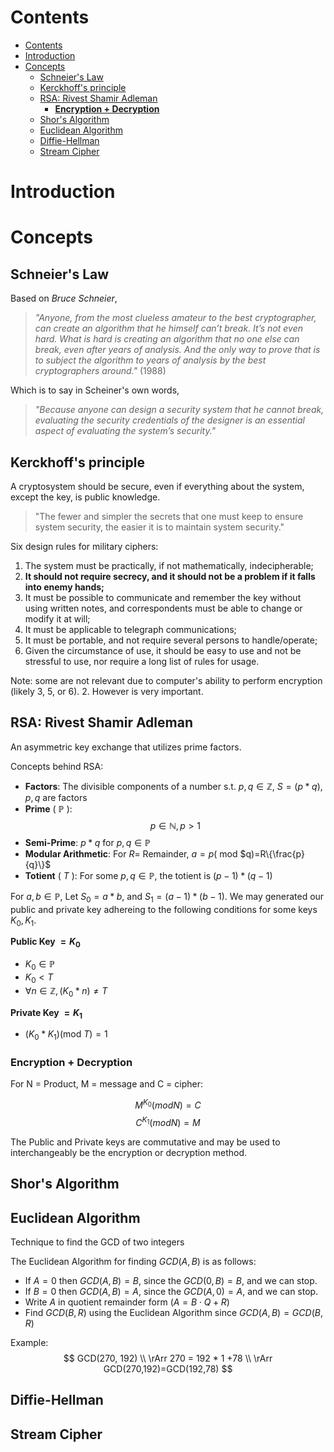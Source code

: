 
# Contents
- [Contents](#contents)
- [Introduction](#introduction)
- [Concepts](#concepts)
  - [Schneier's Law](#schneiers-law)
  - [Kerckhoff's principle](#kerckhoffs-principle)
  - [RSA: Rivest Shamir Adleman](#rsa-rivest-shamir-adleman)
    - [**Encryption + Decryption**](#encryption--decryption)
  - [Shor's Algorithm](#shors-algorithm)
  - [Euclidean Algorithm](#euclidean-algorithm)
  - [Diffie-Hellman](#diffie-hellman)
  - [Stream Cipher](#stream-cipher)

# Introduction

# Concepts
## Schneier's Law
Based on *Bruce Schneier*, 

>*"Anyone, from the most clueless amateur to the best cryptographer, can create an algorithm that he himself can’t break. It’s not even hard. What is hard is creating an algorithm that no one else can break, even after years of analysis. And the only way to prove that is to subject the algorithm to years of analysis by the best cryptographers around."* (1988)

Which is to say in Scheiner's own words, 
>*"Because anyone can design a security system that he cannot break, evaluating the security credentials of the designer is an essential aspect of evaluating the system’s security."*

## Kerckhoff's principle
A cryptosystem should be secure, even if everything about the system, except the key, is public knowledge.
>"The fewer and simpler the secrets that one must keep to ensure system security, the easier it is to maintain system security."

Six design rules for military ciphers:
1. The system must be practically, if not mathematically, indecipherable;
2. **It should not require secrecy, and it should not be a problem if it falls into enemy hands;**
3. It must be possible to communicate and remember the key without using written notes, and correspondents must be able to change or modify it at will;
4. It must be applicable to telegraph communications;
5. It must be portable, and not require several persons to handle/operate;
6. Given the circumstance of use, it should be easy to use and not be stressful to use, nor require a long list of rules for usage.

Note: some are not relevant due to computer's ability to perform encryption (likely $3$, $5$, or $6$). $2$. However is very important.

## RSA: Rivest Shamir Adleman
An asymmetric key exchange that utilizes prime factors.

Concepts behind RSA:
- **Factors**: The divisible components of a number s.t. $p,q \in \mathbb{Z}$, $S = (p*q)$, $p,q$ are factors
- **Prime** ( $\mathbb{P}$ ): 
$$p \in \mathbb{N}, p > 1$$
- **Semi-Prime**: 
$p*q$ for $p, q \in \mathbb{P}$
- **Modular Arithmetic**: For $R =$ Remainder, $a = p ($ mod $q)=R\{\frac{p}{q}\}$
- **Totient** ( $T$ ): For some $p,q \in \mathbb{P}$, the totient is $(p-1)*(q-1)$

For $a, b \in \mathbb{P}$, Let $S_0 = a*b$, and $S_1 = (a-1)*(b-1)$. We may generated our public and private key adhereing to the following conditions for some keys $K_0, K_1$.

**Public Key $=K_0$**
- $K_0 \in \mathbb{P}$
- $K_0 < T$
- $\forall n \in \mathbb{Z}, (K_0*n) \neq T$
   
**Private Key $=K_1$**
- $(K_0*K_1) ($mod $T) = 1$

### **Encryption + Decryption**
For N = Product, M = message and C = cipher:

$$M^{K_0} (mod N) = C$$
$$C^{K_1} (mod N)= M$$

The Public and Private keys are commutative and may be used to interchangeably be the encryption or decryption method.
## Shor's Algorithm


## Euclidean Algorithm
Technique to find the GCD of two integers

The Euclidean Algorithm for finding $GCD(A,B)$ is as follows:
- If $A = 0$ then $GCD(A,B)=B$, since the $GCD(0,B)=B$, and we can stop.  
- If $B = 0$ then $GCD(A,B)=A$, since the $GCD(A,0)=A$, and we can stop.  
- Write $A$ in quotient remainder form $(A = B⋅Q + R)$
- Find $GCD(B,R)$ using the Euclidean Algorithm since $GCD(A,B) = GCD(B,R)$

Example:
$$
GCD(270, 192) \\ 
\rArr 270 = 192 * 1 +78 \\ 
\rArr GCD(270,192)=GCD(192,78)
$$
## Diffie-Hellman

## Stream Cipher
